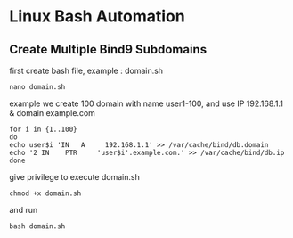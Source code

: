# Linux Bash Automation
## Create Multiple Bind9 Subdomains
first create bash file, example : domain.sh
    
    nano domain.sh
    
example we create 100 domain with name user1-100, and use IP 192.168.1.1 & domain example.com

    for i in {1..100}
    do
    echo user$i 'IN   A     192.168.1.1' >> /var/cache/bind/db.domain
    echo '2 IN    PTR     'user$i'.example.com.' >> /var/cache/bind/db.ip
    done

give privilege to execute domain.sh

    chmod +x domain.sh
    
and run
    
    bash domain.sh
